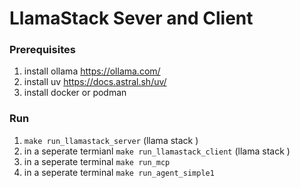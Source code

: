 # LlamaStack Sever and Client 

### Prerequisites 
1. install ollama https://ollama.com/
2. install uv https://docs.astral.sh/uv/
3. install docker or podman 

### Run 
1. `make run_llamastack_server` (llama stack )
2. in a seperate termianl `make run_llamastack_client` (llama stack )
3. in a seperate terminal `make run_mcp`
4. in a seperate terminal `make run_agent_simple1`

